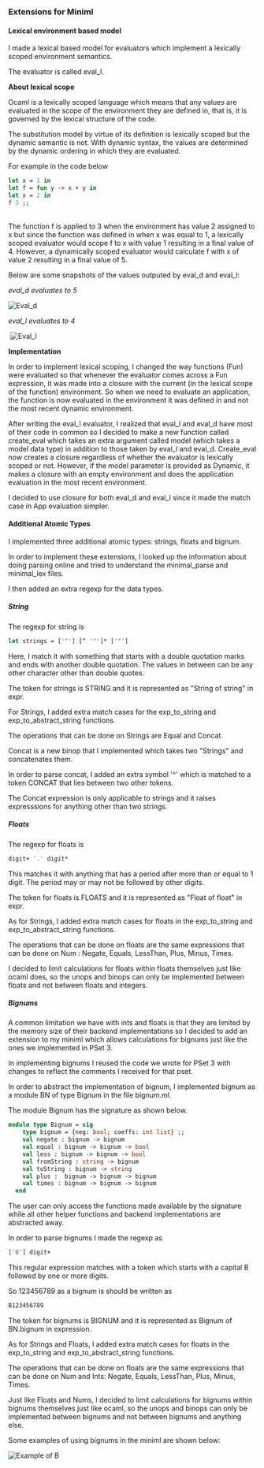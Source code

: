 ### Extensions for Miniml 

#### **Lexical environment based model**

I made a lexical based model for evaluators which implement a lexically scoped environment semantics.

The evaluator is called eval_l.

**About lexical scope**

Ocaml is a lexically scoped language which means that any values are evaluated in the scope of the environment they are defined in, that is, it is governed by the lexical structure of the code. 

The substitution model by virtue of its definition is lexically scoped but the dynamic semantic is not. With dynamic syntax, the values are determined by the dynamic ordering in which they are evaluated.

For example in the code below

```ocaml
let x = 1 in
let f = fun y -> x + y in
let x = 2 in
f 3 ;;
```

​		
The function f is applied to 3 when the environment has value 2 assigned to x but since the function was defined in when x was equal to 1, a lexically scoped evaluator would scope f to x with value 1 resulting in a final value of 4. However, a dynamically scoped evaluator would calculate f with x of value 2 resulting in a final value of 5.

Below are some snapshots of the values outputed by eval_d and eval_l:

*eval_d evaluates to 5*

![Eval_d](a.png)

*eval_l evaluates to 4*	

​		![Eval_l](b.png)


**Implementation**			

In order to implement lexical scoping, I changed the way functions (Fun) were evaluated so that whenever the evaluator comes across a Fun expression, it was made into a closure with the current (in the lexical scope of the function) environment. So when we need to evaluate an application, the function is now evaluated in the environment it was defined in and not the most recent dynamic environment.

After writing the eval_l evaluator, I realized that eval_l and eval_d have most of their code in common so I decided to make a new function called create_eval which takes an extra argument called model (which takes a model data type) in addition to those taken by eval_l and eval_d. Create_eval now creates a closure regardless of whether the evaluator is lexically scoped or not. However, if the model parameter is provided as Dynamic, it makes a closure with an empty environment and does the application evaluation in the most recent environment.

I decided to use closure for both eval_d and eval_l since it made the match case in App evaluation simpler. 



#### **Additional Atomic Types**	

I implemented three additional atomic types: strings, floats and bignum.

In order to implement these extensions, I looked up the information about doing parsing online and tried to understand the minimal_parse and minimal_lex files.

I then added an extra regexp for the data types.

##### **String**

The regexp for string is 

```ocaml
let strings = ['"'] [^ '"']* ['"']
```

Here, I match it with something that starts with a double quotation marks and ends with another double quotation. The values in between can be any other character other than double quotes.

The token for strings is STRING and it is represented as "String of string" in expr.

For Strings, I added extra match cases for the exp_to_string and exp_to_abstract_string functions.



The operations that can be done on Strings are Equal and Concat.

Concat is a new binop that I implemented which takes two "Strings" and concatenates them.

In order to  parse concat, I added an extra symbol '^' which is matched to a token CONCAT that lies between two other tokens. 

The Concat expression is only applicable to strings and it raises expresssions for anything other than two strings.



##### **Floats**

The regexp for floats is 

```ocaml
digit+ '.' digit*
```

This matches it with anything that has a period after more than or equal to 1 digit. The period may or may not be followed by other digits.

The token for floats is FLOATS and it is represented as "Float of float" in expr.

As for Strings, I added extra match cases for floats in the exp_to_string and exp_to_abstract_string functions.



The operations that can be done on floats are the same expressions that can be done on Num : Negate, Equals, LessThan, Plus, Minus, Times.

I decided to limit calculations for floats within floats themselves just like ocaml does, so the unops and binops can only be implemented between floats and not between floats and integers.



##### **Bignums**

A common limitation we have with ints and floats is that they are limited by the memory size of their backend implementations so I decided to add an extension to my miniml which allows calculations for bignums just like the ones we implemented in PSet 3. 

In implementing bignums I reused the code we wrote for PSet 3 with changes to reflect the comments I received for that pset.

In order to abstract the implementation of bignum, I implemented bignum as a module BN of type Bignum in the file bignum.ml.

The module Bignum has the signature as shown below.

~~~ocaml
module type Bignum = sig
	type bignum = {neg: bool; coeffs: int list} ;;
    val negate : bignum -> bignum
    val equal : bignum -> bignum -> bool
    val less : bignum -> bignum -> bool
    val fromString : string -> bignum
    val toString : bignum -> string
    val plus :  bignum -> bignum -> bignum
    val times : bignum -> bignum -> bignum
  end
~~~

The user can only access the functions made available by the signature while all other helper functions and backend implementations are abstracted away.



In order to parse bignums I made the regexp as

~~~ocaml
['B'] digit+
~~~

This regular expression matches with a token which starts with a capital B followed by one or more digits.

So 123456789 as a bignum is should be written as 

```ocaml
B123456789 
```

 

The token for bignums is BIGNUM and it is represented as Bignum of BN.bignum in expression.

As for Strings and Floats, I added extra match cases for floats in  the exp_to_string and exp_to_abstract_string functions.



The operations that can be done on floats are the same expressions that can be done on Num  and Ints: Negate, Equals, LessThan, Plus, Minus, Times.

Just like Floats and Nums, I decided to limit calculations for bignums within bignums themselves just like ocaml, so the unops and binops can only be implemented between bignums and not between bignums and anything else.



Some examples of using bignums in the miniml are shown below:

![Example of B](c.png)

